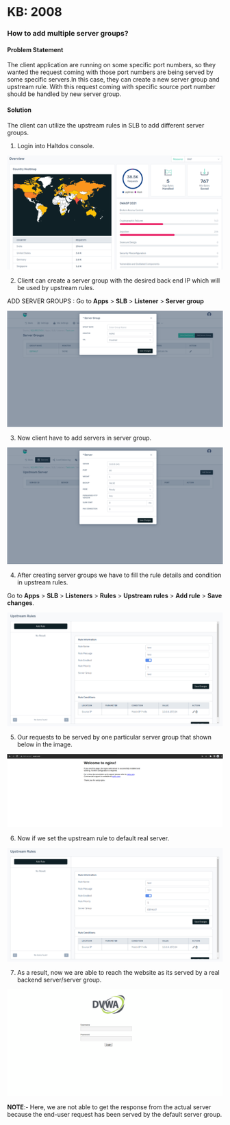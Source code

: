 # KB: 2008

### **How to add multiple server groups?**

#### **Problem Statement**

The client application are running on some specific port numbers, so they wanted the request coming with those port numbers are being served by some specific servers.In this case, they can create a new server group and upstream rule. With this request coming with specific source port number should be handled by new server group.

#### **Solution**

The client can utilize the upstream rules in SLB to add different server groups.

1. Login into Haltdos console.

![](/img/adc/v8/kb/kb_2008_overview.png)

2. Client can create a server group with the desired back end IP which will be used by upstream rules.

ADD SERVER GROUPS : Go to **Apps** > **SLB** > **Listener** > **Server group**

![](/img/adc/v8/kb/kb_2008_server_group.png)

3. Now client have to add servers in server group.

![](/img/adc/v8/kb/kb_2008_upstream_server.png)

4. After creating server groups we have to fill the rule details and condition in upstream rules.

Go to **Apps** > **SLB** > **Listeners** > **Rules** > **Upstream rules** > **Add rule** > **Save changes**.

![](/img/adc/v8/kb/kb_2008_upstream_conf.png)

5. Our requests to be served by one particular server group that shown below in the image.

![](/img/adc/v6/kb/adc9.5.png)

6. Now if we set the upstream rule to default real server.

![](/img/adc/v8/kb/kb_2008_upstream_default.png)

7. As a result, now we are able to reach the website as its served by a real backend server/server group.

![](/img/adc/v6/kb/adc9.7.png)

**NOTE**:- Here, we are not able to get the response from the actual server because the end-user request has been served by the default server group.